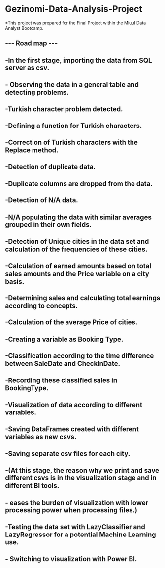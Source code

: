 # Gezinomi-Data-Analysis-Project

*This project was prepared for the Final Project within the Miuul Data Analyst Bootcamp.

 ##          --- Road map ---
## -In the first stage, importing the data from SQL server as csv.
## - Observing the data in a general table and detecting problems.
## -Turkish character problem detected.
## -Defining a function for Turkish characters.
## -Correction of Turkish characters with the Replace method.
## -Detection of duplicate data.
## -Duplicate columns are dropped from the data.
## -Detection of N/A data.
## -N/A populating the data with similar averages grouped in their own fields.
## -Detection of Unique cities in the data set and calculation of the frequencies of these cities.
## -Calculation of earned amounts based on total sales amounts and the Price variable on a city basis.
## -Determining sales and calculating total earnings according to concepts.
## -Calculation of the average Price of cities.
## -Creating a variable as Booking Type.
## -Classification according to the time difference between SaleDate and CheckInDate.
## -Recording these classified sales in BookingType.
## -Visualization of data according to different variables.
## -Saving DataFrames created with different variables as new csvs.
## -Saving separate csv files for each city.
## -(At this stage, the reason why we print and save different csvs is in the visualization stage and in different BI tools.
## - eases the burden of visualization with lower processing power when processing files.)
## -Testing the data set with LazyClassifier and LazyRegressor for a potential Machine Learning use.
## - Switching to visualization with Power BI.
